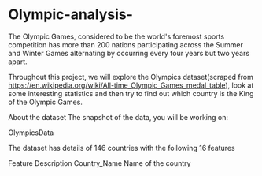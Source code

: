 # Olympic-analysis-
The Olympic Games, considered to be the world's foremost sports competition has more than 200 nations participating across the Summer and Winter Games alternating by occurring every four years but two years apart.

Throughout this project, we will explore the Olympics dataset(scraped from https://en.wikipedia.org/wiki/All-time_Olympic_Games_medal_table), look at some interesting statistics and then try to find out which country is the King of the Olympic Games.

About the dataset The snapshot of the data, you will be working on:

OlympicsData

The dataset has details of 146 countries with the following 16 features

Feature Description Country_Name Name of the country
